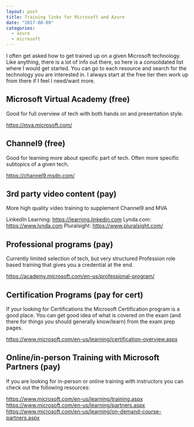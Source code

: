 ```yaml
---
layout: post
title: Training links for Microsoft and Azure
date: "2017-08-09"
categories:
  - azure
  - microsoft
---
```


I often get asked how to get trained up on a given Microsoft technology.  Like anything, there is a lot of info out there, so here is a consolidated list where I would get started.  You can go to each resource and search for the technology you are interested in.  I always start at the free tier then work up from there if I feel I need/want more.

## Microsoft Virtual Academy (free)
Good for full overview of tech with both hands on and presentation style.

https://mva.microsoft.com/

## Channel9 (free)
Good for learning more about specific part of tech.  Often more specific subtopics of a given tech.  

https://channel9.msdn.com/

## 3rd party video content (pay)
More high quality video training to supplement Channel9 and MVA

LinkedIn Learning: https://learning.linkedin.com
Lynda.com:  https://www.lynda.com
Pluralsight: https://www.pluralsight.com/

## Professional programs (pay)
Currently limited selection of tech, but very structured Profession role based training that gives you a credential at the end.

https://academy.microsoft.com/en-us/professional-program/
 
## Certification Programs (pay for cert)
If your looking for Certifications the Microsoft Certification program is a good place.  You can get good idea of what is covered on the exam (and there for things you should generally know/learn) from the exam prep pages.

https://www.microsoft.com/en-us/learning/certification-overview.aspx

## Online/in-person Training with Microsoft Partners (pay)
If you are looking for in-person or online training with instructors you can check out the following resources:

https://www.microsoft.com/en-us/learning/training.aspx
https://www.microsoft.com/en-us/learning/partners.aspx
https://www.microsoft.com/en-us/learning/on-demand-course-partners.aspx

